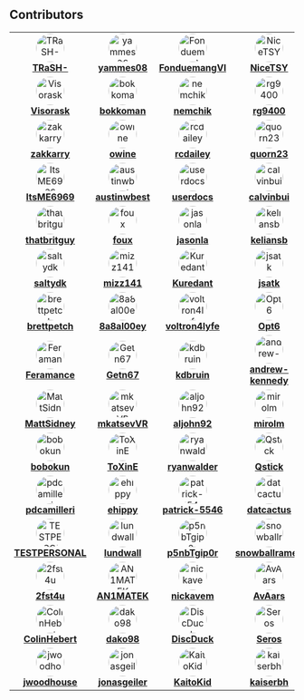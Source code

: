 ## Contributors

<!-- readme: contributors -start -->
<table>
<tr>    
    <td align="center">
        <a href="https://github.com/TRaSH-">
            <img src="https://avatars.githubusercontent.com/u/6155095?v=4&v=4" style="width: 50px; border-radius: 50%;" alt="TRaSH-"/>
            <br />
            <b><a href="https://github.com/TRaSH-">TRaSH-</a></b>
        </a>
    </td>    
    <td align="center">
        <a href="https://github.com/yammes08">
            <img src="https://avatars.githubusercontent.com/u/111231042?v=4&v=4" style="width: 50px; border-radius: 50%;" alt="yammes08"/>
            <br />
            <b><a href="https://github.com/yammes08">yammes08</a></b>
        </a>
    </td>    
    <td align="center">
        <a href="https://github.com/FonduemangVI">
            <img src="https://avatars.githubusercontent.com/u/15520607?v=4&v=4" style="width: 50px; border-radius: 50%;" alt="FonduemangVI"/>
            <br />
            <b><a href="https://github.com/FonduemangVI">FonduemangVI</a></b>
        </a>
    </td>    
    <td align="center">
        <a href="https://github.com/NiceTSY">
            <img src="https://avatars.githubusercontent.com/u/38940602?v=4&v=4" style="width: 50px; border-radius: 50%;" alt="NiceTSY"/>
            <br />
            <b><a href="https://github.com/NiceTSY">NiceTSY</a></b>
        </a>
    </td>    
    <td align="center">
        <a href="https://github.com/nuxencs">
            <img src="https://avatars.githubusercontent.com/u/47067662?v=4&v=4" style="width: 50px; border-radius: 50%;" alt="nuxencs"/>
            <br />
            <b><a href="https://github.com/nuxencs">nuxencs</a></b>
        </a>
    </td>    
    <td align="center">
        <a href="https://github.com/bakerboy448">
            <img src="https://avatars.githubusercontent.com/u/55419169?v=4&v=4" style="width: 50px; border-radius: 50%;" alt="bakerboy448"/>
            <br />
            <b><a href="https://github.com/bakerboy448">bakerboy448</a></b>
        </a>
    </td>
</tr>
<tr>    
    <td align="center">
        <a href="https://github.com/Visorask">
            <img src="https://avatars.githubusercontent.com/u/54461452?v=4&v=4" style="width: 50px; border-radius: 50%;" alt="Visorask"/>
            <br />
            <b><a href="https://github.com/Visorask">Visorask</a></b>
        </a>
    </td>    
    <td align="center">
        <a href="https://github.com/bokkoman">
            <img src="https://avatars.githubusercontent.com/u/7511367?v=4&v=4" style="width: 50px; border-radius: 50%;" alt="bokkoman"/>
            <br />
            <b><a href="https://github.com/bokkoman">bokkoman</a></b>
        </a>
    </td>    
    <td align="center">
        <a href="https://github.com/nemchik">
            <img src="https://avatars.githubusercontent.com/u/725456?v=4&v=4" style="width: 50px; border-radius: 50%;" alt="nemchik"/>
            <br />
            <b><a href="https://github.com/nemchik">nemchik</a></b>
        </a>
    </td>    
    <td align="center">
        <a href="https://github.com/rg9400">
            <img src="https://avatars.githubusercontent.com/u/39887349?v=4&v=4" style="width: 50px; border-radius: 50%;" alt="rg9400"/>
            <br />
            <b><a href="https://github.com/rg9400">rg9400</a></b>
        </a>
    </td>    
    <td align="center">
        <a href="https://github.com/andersbjorshol">
            <img src="https://avatars.githubusercontent.com/u/161516010?v=4&v=4" style="width: 50px; border-radius: 50%;" alt="andersbjorshol"/>
            <br />
            <b><a href="https://github.com/andersbjorshol">andersbjorshol</a></b>
        </a>
    </td>    
    <td align="center">
        <a href="https://github.com/sadstan">
            <img src="https://avatars.githubusercontent.com/u/76420253?v=4&v=4" style="width: 50px; border-radius: 50%;" alt="sadstan"/>
            <br />
            <b><a href="https://github.com/sadstan">sadstan</a></b>
        </a>
    </td>
</tr>
<tr>    
    <td align="center">
        <a href="https://github.com/zakkarry">
            <img src="https://avatars.githubusercontent.com/u/123845855?v=4&v=4" style="width: 50px; border-radius: 50%;" alt="zakkarry"/>
            <br />
            <b><a href="https://github.com/zakkarry">zakkarry</a></b>
        </a>
    </td>    
    <td align="center">
        <a href="https://github.com/owine">
            <img src="https://avatars.githubusercontent.com/u/4283702?v=4&v=4" style="width: 50px; border-radius: 50%;" alt="owine"/>
            <br />
            <b><a href="https://github.com/owine">owine</a></b>
        </a>
    </td>    
    <td align="center">
        <a href="https://github.com/rcdailey">
            <img src="https://avatars.githubusercontent.com/u/1768054?v=4&v=4" style="width: 50px; border-radius: 50%;" alt="rcdailey"/>
            <br />
            <b><a href="https://github.com/rcdailey">rcdailey</a></b>
        </a>
    </td>    
    <td align="center">
        <a href="https://github.com/quorn23">
            <img src="https://avatars.githubusercontent.com/u/6703012?v=4&v=4" style="width: 50px; border-radius: 50%;" alt="quorn23"/>
            <br />
            <b><a href="https://github.com/quorn23">quorn23</a></b>
        </a>
    </td>    
    <td align="center">
        <a href="https://github.com/kantjer01">
            <img src="https://avatars.githubusercontent.com/u/140897249?v=4&v=4" style="width: 50px; border-radius: 50%;" alt="kantjer01"/>
            <br />
            <b><a href="https://github.com/kantjer01">kantjer01</a></b>
        </a>
    </td>    
    <td align="center">
        <a href="https://github.com/4l3-X">
            <img src="https://avatars.githubusercontent.com/u/108864960?v=4&v=4" style="width: 50px; border-radius: 50%;" alt="4l3-X"/>
            <br />
            <b><a href="https://github.com/4l3-X">4l3-X</a></b>
        </a>
    </td>
</tr>
<tr>    
    <td align="center">
        <a href="https://github.com/ItsME6969">
            <img src="https://avatars.githubusercontent.com/u/89707006?v=4&v=4" style="width: 50px; border-radius: 50%;" alt="ItsME6969"/>
            <br />
            <b><a href="https://github.com/ItsME6969">ItsME6969</a></b>
        </a>
    </td>    
    <td align="center">
        <a href="https://github.com/austinwbest">
            <img src="https://avatars.githubusercontent.com/u/8321115?v=4&v=4" style="width: 50px; border-radius: 50%;" alt="austinwbest"/>
            <br />
            <b><a href="https://github.com/austinwbest">austinwbest</a></b>
        </a>
    </td>    
    <td align="center">
        <a href="https://github.com/userdocs">
            <img src="https://avatars.githubusercontent.com/u/16525024?v=4&v=4" style="width: 50px; border-radius: 50%;" alt="userdocs"/>
            <br />
            <b><a href="https://github.com/userdocs">userdocs</a></b>
        </a>
    </td>    
    <td align="center">
        <a href="https://github.com/calvinbui">
            <img src="https://avatars.githubusercontent.com/u/3604363?v=4&v=4" style="width: 50px; border-radius: 50%;" alt="calvinbui"/>
            <br />
            <b><a href="https://github.com/calvinbui">calvinbui</a></b>
        </a>
    </td>    
    <td align="center">
        <a href="https://github.com/mynameisbogdan">
            <img src="https://avatars.githubusercontent.com/u/707714?v=4&v=4" style="width: 50px; border-radius: 50%;" alt="mynameisbogdan"/>
            <br />
            <b><a href="https://github.com/mynameisbogdan">mynameisbogdan</a></b>
        </a>
    </td>    
    <td align="center">
        <a href="https://github.com/doob187">
            <img src="https://avatars.githubusercontent.com/u/60312740?v=4&v=4" style="width: 50px; border-radius: 50%;" alt="doob187"/>
            <br />
            <b><a href="https://github.com/doob187">doob187</a></b>
        </a>
    </td>
</tr>
<tr>    
    <td align="center">
        <a href="https://github.com/thatbritguy">
            <img src="https://avatars.githubusercontent.com/u/10825337?v=4&v=4" style="width: 50px; border-radius: 50%;" alt="thatbritguy"/>
            <br />
            <b><a href="https://github.com/thatbritguy">thatbritguy</a></b>
        </a>
    </td>    
    <td align="center">
        <a href="https://github.com/foux">
            <img src="https://avatars.githubusercontent.com/u/246550?v=4&v=4" style="width: 50px; border-radius: 50%;" alt="foux"/>
            <br />
            <b><a href="https://github.com/foux">foux</a></b>
        </a>
    </td>    
    <td align="center">
        <a href="https://github.com/jasonla">
            <img src="https://avatars.githubusercontent.com/u/12141407?v=4&v=4" style="width: 50px; border-radius: 50%;" alt="jasonla"/>
            <br />
            <b><a href="https://github.com/jasonla">jasonla</a></b>
        </a>
    </td>    
    <td align="center">
        <a href="https://github.com/keliansb">
            <img src="https://avatars.githubusercontent.com/u/22099779?v=4&v=4" style="width: 50px; border-radius: 50%;" alt="keliansb"/>
            <br />
            <b><a href="https://github.com/keliansb">keliansb</a></b>
        </a>
    </td>    
    <td align="center">
        <a href="https://github.com/Roxedus">
            <img src="https://avatars.githubusercontent.com/u/7110194?v=4&v=4" style="width: 50px; border-radius: 50%;" alt="Roxedus"/>
            <br />
            <b><a href="https://github.com/Roxedus">Roxedus</a></b>
        </a>
    </td>    
    <td align="center">
        <a href="https://github.com/SeiyaGame">
            <img src="https://avatars.githubusercontent.com/u/40237982?v=4&v=4" style="width: 50px; border-radius: 50%;" alt="SeiyaGame"/>
            <br />
            <b><a href="https://github.com/SeiyaGame">SeiyaGame</a></b>
        </a>
    </td>
</tr>
<tr>    
    <td align="center">
        <a href="https://github.com/saltydk">
            <img src="https://avatars.githubusercontent.com/u/6587950?v=4&v=4" style="width: 50px; border-radius: 50%;" alt="saltydk"/>
            <br />
            <b><a href="https://github.com/saltydk">saltydk</a></b>
        </a>
    </td>    
    <td align="center">
        <a href="https://github.com/mizz141">
            <img src="https://avatars.githubusercontent.com/u/20839616?v=4&v=4" style="width: 50px; border-radius: 50%;" alt="mizz141"/>
            <br />
            <b><a href="https://github.com/mizz141">mizz141</a></b>
        </a>
    </td>    
    <td align="center">
        <a href="https://github.com/Kuredant">
            <img src="https://avatars.githubusercontent.com/u/1890076?v=4&v=4" style="width: 50px; border-radius: 50%;" alt="Kuredant"/>
            <br />
            <b><a href="https://github.com/Kuredant">Kuredant</a></b>
        </a>
    </td>    
    <td align="center">
        <a href="https://github.com/jsatk">
            <img src="https://avatars.githubusercontent.com/u/1005550?v=4&v=4" style="width: 50px; border-radius: 50%;" alt="jsatk"/>
            <br />
            <b><a href="https://github.com/jsatk">jsatk</a></b>
        </a>
    </td>    
    <td align="center">
        <a href="https://github.com/fabricionaweb">
            <img src="https://avatars.githubusercontent.com/u/15933?v=4&v=4" style="width: 50px; border-radius: 50%;" alt="fabricionaweb"/>
            <br />
            <b><a href="https://github.com/fabricionaweb">fabricionaweb</a></b>
        </a>
    </td>    
    <td align="center">
        <a href="https://github.com/Davo1624">
            <img src="https://avatars.githubusercontent.com/u/85573606?v=4&v=4" style="width: 50px; border-radius: 50%;" alt="Davo1624"/>
            <br />
            <b><a href="https://github.com/Davo1624">Davo1624</a></b>
        </a>
    </td>
</tr>
<tr>    
    <td align="center">
        <a href="https://github.com/brettpetch">
            <img src="https://avatars.githubusercontent.com/u/38706195?v=4&v=4" style="width: 50px; border-radius: 50%;" alt="brettpetch"/>
            <br />
            <b><a href="https://github.com/brettpetch">brettpetch</a></b>
        </a>
    </td>    
    <td align="center">
        <a href="https://github.com/8a8al00ey">
            <img src="https://avatars.githubusercontent.com/u/109389709?v=4&v=4" style="width: 50px; border-radius: 50%;" alt="8a8al00ey"/>
            <br />
            <b><a href="https://github.com/8a8al00ey">8a8al00ey</a></b>
        </a>
    </td>    
    <td align="center">
        <a href="https://github.com/voltron4lyfe">
            <img src="https://avatars.githubusercontent.com/u/55123373?v=4&v=4" style="width: 50px; border-radius: 50%;" alt="voltron4lyfe"/>
            <br />
            <b><a href="https://github.com/voltron4lyfe">voltron4lyfe</a></b>
        </a>
    </td>    
    <td align="center">
        <a href="https://github.com/Opt6">
            <img src="https://avatars.githubusercontent.com/u/82363306?v=4&v=4" style="width: 50px; border-radius: 50%;" alt="Opt6"/>
            <br />
            <b><a href="https://github.com/Opt6">Opt6</a></b>
        </a>
    </td>    
    <td align="center">
        <a href="https://github.com/KnifeFed">
            <img src="https://avatars.githubusercontent.com/u/85502276?v=4&v=4" style="width: 50px; border-radius: 50%;" alt="KnifeFed"/>
            <br />
            <b><a href="https://github.com/KnifeFed">KnifeFed</a></b>
        </a>
    </td>    
    <td align="center">
        <a href="https://github.com/Appoxo">
            <img src="https://avatars.githubusercontent.com/u/17850993?v=4&v=4" style="width: 50px; border-radius: 50%;" alt="Appoxo"/>
            <br />
            <b><a href="https://github.com/Appoxo">Appoxo</a></b>
        </a>
    </td>
</tr>
<tr>    
    <td align="center">
        <a href="https://github.com/Feramance">
            <img src="https://avatars.githubusercontent.com/u/38938175?v=4&v=4" style="width: 50px; border-radius: 50%;" alt="Feramance"/>
            <br />
            <b><a href="https://github.com/Feramance">Feramance</a></b>
        </a>
    </td>    
    <td align="center">
        <a href="https://github.com/Getn67">
            <img src="https://avatars.githubusercontent.com/u/51862012?v=4&v=4" style="width: 50px; border-radius: 50%;" alt="Getn67"/>
            <br />
            <b><a href="https://github.com/Getn67">Getn67</a></b>
        </a>
    </td>    
    <td align="center">
        <a href="https://github.com/kdbruin">
            <img src="https://avatars.githubusercontent.com/u/3851711?v=4&v=4" style="width: 50px; border-radius: 50%;" alt="kdbruin"/>
            <br />
            <b><a href="https://github.com/kdbruin">kdbruin</a></b>
        </a>
    </td>    
    <td align="center">
        <a href="https://github.com/andrew-kennedy">
            <img src="https://avatars.githubusercontent.com/u/2387159?v=4&v=4" style="width: 50px; border-radius: 50%;" alt="andrew-kennedy"/>
            <br />
            <b><a href="https://github.com/andrew-kennedy">andrew-kennedy</a></b>
        </a>
    </td>    
    <td align="center">
        <a href="https://github.com/appiekap653">
            <img src="https://avatars.githubusercontent.com/u/29512159?v=4&v=4" style="width: 50px; border-radius: 50%;" alt="appiekap653"/>
            <br />
            <b><a href="https://github.com/appiekap653">appiekap653</a></b>
        </a>
    </td>    
    <td align="center">
        <a href="https://github.com/Drapersniper">
            <img src="https://avatars.githubusercontent.com/u/27962761?v=4&v=4" style="width: 50px; border-radius: 50%;" alt="Drapersniper"/>
            <br />
            <b><a href="https://github.com/Drapersniper">Drapersniper</a></b>
        </a>
    </td>
</tr>
<tr>    
    <td align="center">
        <a href="https://github.com/MattSidney">
            <img src="https://avatars.githubusercontent.com/u/45581528?v=4&v=4" style="width: 50px; border-radius: 50%;" alt="MattSidney"/>
            <br />
            <b><a href="https://github.com/MattSidney">MattSidney</a></b>
        </a>
    </td>    
    <td align="center">
        <a href="https://github.com/mkatsevVR">
            <img src="https://avatars.githubusercontent.com/u/911677?v=4&v=4" style="width: 50px; border-radius: 50%;" alt="mkatsevVR"/>
            <br />
            <b><a href="https://github.com/mkatsevVR">mkatsevVR</a></b>
        </a>
    </td>    
    <td align="center">
        <a href="https://github.com/aljohn92">
            <img src="https://avatars.githubusercontent.com/u/16975578?v=4&v=4" style="width: 50px; border-radius: 50%;" alt="aljohn92"/>
            <br />
            <b><a href="https://github.com/aljohn92">aljohn92</a></b>
        </a>
    </td>    
    <td align="center">
        <a href="https://github.com/mirolm">
            <img src="https://avatars.githubusercontent.com/u/9135358?v=4&v=4" style="width: 50px; border-radius: 50%;" alt="mirolm"/>
            <br />
            <b><a href="https://github.com/mirolm">mirolm</a></b>
        </a>
    </td>    
    <td align="center">
        <a href="https://github.com/mrhotio">
            <img src="https://avatars.githubusercontent.com/u/26902309?v=4&v=4" style="width: 50px; border-radius: 50%;" alt="mrhotio"/>
            <br />
            <b><a href="https://github.com/mrhotio">mrhotio</a></b>
        </a>
    </td>    
    <td align="center">
        <a href="https://github.com/mvanbaak">
            <img src="https://avatars.githubusercontent.com/u/1928231?v=4&v=4" style="width: 50px; border-radius: 50%;" alt="mvanbaak"/>
            <br />
            <b><a href="https://github.com/mvanbaak">mvanbaak</a></b>
        </a>
    </td>
</tr>
<tr>    
    <td align="center">
        <a href="https://github.com/bobokun">
            <img src="https://avatars.githubusercontent.com/u/12660469?v=4&v=4" style="width: 50px; border-radius: 50%;" alt="bobokun"/>
            <br />
            <b><a href="https://github.com/bobokun">bobokun</a></b>
        </a>
    </td>    
    <td align="center">
        <a href="https://github.com/ToXinE">
            <img src="https://avatars.githubusercontent.com/u/6205053?v=4&v=4" style="width: 50px; border-radius: 50%;" alt="ToXinE"/>
            <br />
            <b><a href="https://github.com/ToXinE">ToXinE</a></b>
        </a>
    </td>    
    <td align="center">
        <a href="https://github.com/ryanwalder">
            <img src="https://avatars.githubusercontent.com/u/10901150?v=4&v=4" style="width: 50px; border-radius: 50%;" alt="ryanwalder"/>
            <br />
            <b><a href="https://github.com/ryanwalder">ryanwalder</a></b>
        </a>
    </td>    
    <td align="center">
        <a href="https://github.com/Qstick">
            <img src="https://avatars.githubusercontent.com/u/376117?v=4&v=4" style="width: 50px; border-radius: 50%;" alt="Qstick"/>
            <br />
            <b><a href="https://github.com/Qstick">Qstick</a></b>
        </a>
    </td>    
    <td align="center">
        <a href="https://github.com/qsuicide">
            <img src="https://avatars.githubusercontent.com/u/107214609?v=4&v=4" style="width: 50px; border-radius: 50%;" alt="qsuicide"/>
            <br />
            <b><a href="https://github.com/qsuicide">qsuicide</a></b>
        </a>
    </td>    
    <td align="center">
        <a href="https://github.com/Plancke">
            <img src="https://avatars.githubusercontent.com/u/1756802?v=4&v=4" style="width: 50px; border-radius: 50%;" alt="Plancke"/>
            <br />
            <b><a href="https://github.com/Plancke">Plancke</a></b>
        </a>
    </td>
</tr>
<tr>    
    <td align="center">
        <a href="https://github.com/pdcamilleri">
            <img src="https://avatars.githubusercontent.com/u/1164501?v=4&v=4" style="width: 50px; border-radius: 50%;" alt="pdcamilleri"/>
            <br />
            <b><a href="https://github.com/pdcamilleri">pdcamilleri</a></b>
        </a>
    </td>    
    <td align="center">
        <a href="https://github.com/ehippy">
            <img src="https://avatars.githubusercontent.com/u/157220?v=4&v=4" style="width: 50px; border-radius: 50%;" alt="ehippy"/>
            <br />
            <b><a href="https://github.com/ehippy">ehippy</a></b>
        </a>
    </td>    
    <td align="center">
        <a href="https://github.com/patrick-5546">
            <img src="https://avatars.githubusercontent.com/u/65756895?v=4&v=4" style="width: 50px; border-radius: 50%;" alt="patrick-5546"/>
            <br />
            <b><a href="https://github.com/patrick-5546">patrick-5546</a></b>
        </a>
    </td>    
    <td align="center">
        <a href="https://github.com/datcactus">
            <img src="https://avatars.githubusercontent.com/u/107456394?v=4&v=4" style="width: 50px; border-radius: 50%;" alt="datcactus"/>
            <br />
            <b><a href="https://github.com/datcactus">datcactus</a></b>
        </a>
    </td>    
    <td align="center">
        <a href="https://github.com/cynicalgeek">
            <img src="https://avatars.githubusercontent.com/u/12488767?v=4&v=4" style="width: 50px; border-radius: 50%;" alt="cynicalgeek"/>
            <br />
            <b><a href="https://github.com/cynicalgeek">cynicalgeek</a></b>
        </a>
    </td>    
    <td align="center">
        <a href="https://github.com/garypiner">
            <img src="https://avatars.githubusercontent.com/u/36236331?v=4&v=4" style="width: 50px; border-radius: 50%;" alt="garypiner"/>
            <br />
            <b><a href="https://github.com/garypiner">garypiner</a></b>
        </a>
    </td>
</tr>
<tr>    
    <td align="center">
        <a href="https://github.com/TESTPERSONAL">
            <img src="https://avatars.githubusercontent.com/u/6664588?v=4&v=4" style="width: 50px; border-radius: 50%;" alt="TESTPERSONAL"/>
            <br />
            <b><a href="https://github.com/TESTPERSONAL">TESTPERSONAL</a></b>
        </a>
    </td>    
    <td align="center">
        <a href="https://github.com/lundwall">
            <img src="https://avatars.githubusercontent.com/u/23060984?v=4&v=4" style="width: 50px; border-radius: 50%;" alt="lundwall"/>
            <br />
            <b><a href="https://github.com/lundwall">lundwall</a></b>
        </a>
    </td>    
    <td align="center">
        <a href="https://github.com/p5nbTgip0r">
            <img src="https://avatars.githubusercontent.com/u/32445075?v=4&v=4" style="width: 50px; border-radius: 50%;" alt="p5nbTgip0r"/>
            <br />
            <b><a href="https://github.com/p5nbTgip0r">p5nbTgip0r</a></b>
        </a>
    </td>    
    <td align="center">
        <a href="https://github.com/snowballramen">
            <img src="https://avatars.githubusercontent.com/u/97920769?v=4&v=4" style="width: 50px; border-radius: 50%;" alt="snowballramen"/>
            <br />
            <b><a href="https://github.com/snowballramen">snowballramen</a></b>
        </a>
    </td>    
    <td align="center">
        <a href="https://github.com/s0up4200">
            <img src="https://avatars.githubusercontent.com/u/18177310?v=4&v=4" style="width: 50px; border-radius: 50%;" alt="s0up4200"/>
            <br />
            <b><a href="https://github.com/s0up4200">s0up4200</a></b>
        </a>
    </td>    
    <td align="center">
        <a href="https://github.com/thezoggy">
            <img src="https://avatars.githubusercontent.com/u/500882?v=4&v=4" style="width: 50px; border-radius: 50%;" alt="thezoggy"/>
            <br />
            <b><a href="https://github.com/thezoggy">thezoggy</a></b>
        </a>
    </td>
</tr>
<tr>    
    <td align="center">
        <a href="https://github.com/2fst4u">
            <img src="https://avatars.githubusercontent.com/u/15257926?v=4&v=4" style="width: 50px; border-radius: 50%;" alt="2fst4u"/>
            <br />
            <b><a href="https://github.com/2fst4u">2fst4u</a></b>
        </a>
    </td>    
    <td align="center">
        <a href="https://github.com/AN1MATEK">
            <img src="https://avatars.githubusercontent.com/u/15142596?v=4&v=4" style="width: 50px; border-radius: 50%;" alt="AN1MATEK"/>
            <br />
            <b><a href="https://github.com/AN1MATEK">AN1MATEK</a></b>
        </a>
    </td>    
    <td align="center">
        <a href="https://github.com/nickavem">
            <img src="https://avatars.githubusercontent.com/u/72708798?v=4&v=4" style="width: 50px; border-radius: 50%;" alt="nickavem"/>
            <br />
            <b><a href="https://github.com/nickavem">nickavem</a></b>
        </a>
    </td>    
    <td align="center">
        <a href="https://github.com/AvAars">
            <img src="https://avatars.githubusercontent.com/u/38613762?v=4&v=4" style="width: 50px; border-radius: 50%;" alt="AvAars"/>
            <br />
            <b><a href="https://github.com/AvAars">AvAars</a></b>
        </a>
    </td>    
    <td align="center">
        <a href="https://github.com/briandipalma">
            <img src="https://avatars.githubusercontent.com/u/1597820?v=4&v=4" style="width: 50px; border-radius: 50%;" alt="briandipalma"/>
            <br />
            <b><a href="https://github.com/briandipalma">briandipalma</a></b>
        </a>
    </td>    
    <td align="center">
        <a href="https://github.com/ChaseBro">
            <img src="https://avatars.githubusercontent.com/u/290461?v=4&v=4" style="width: 50px; border-radius: 50%;" alt="ChaseBro"/>
            <br />
            <b><a href="https://github.com/ChaseBro">ChaseBro</a></b>
        </a>
    </td>
</tr>
<tr>    
    <td align="center">
        <a href="https://github.com/ColinHebert">
            <img src="https://avatars.githubusercontent.com/u/232139?v=4&v=4" style="width: 50px; border-radius: 50%;" alt="ColinHebert"/>
            <br />
            <b><a href="https://github.com/ColinHebert">ColinHebert</a></b>
        </a>
    </td>    
    <td align="center">
        <a href="https://github.com/dako98">
            <img src="https://avatars.githubusercontent.com/u/8067383?v=4&v=4" style="width: 50px; border-radius: 50%;" alt="dako98"/>
            <br />
            <b><a href="https://github.com/dako98">dako98</a></b>
        </a>
    </td>    
    <td align="center">
        <a href="https://github.com/DiscDuck">
            <img src="https://avatars.githubusercontent.com/u/77843475?v=4&v=4" style="width: 50px; border-radius: 50%;" alt="DiscDuck"/>
            <br />
            <b><a href="https://github.com/DiscDuck">DiscDuck</a></b>
        </a>
    </td>    
    <td align="center">
        <a href="https://github.com/Seros">
            <img src="https://avatars.githubusercontent.com/u/9016208?v=4&v=4" style="width: 50px; border-radius: 50%;" alt="Seros"/>
            <br />
            <b><a href="https://github.com/Seros">Seros</a></b>
        </a>
    </td>    
    <td align="center">
        <a href="https://github.com/JackGameer">
            <img src="https://avatars.githubusercontent.com/u/2633890?v=4&v=4" style="width: 50px; border-radius: 50%;" alt="JackGameer"/>
            <br />
            <b><a href="https://github.com/JackGameer">JackGameer</a></b>
        </a>
    </td>    
    <td align="center">
        <a href="https://github.com/jalmansor">
            <img src="https://avatars.githubusercontent.com/u/79274231?v=4&v=4" style="width: 50px; border-radius: 50%;" alt="jalmansor"/>
            <br />
            <b><a href="https://github.com/jalmansor">jalmansor</a></b>
        </a>
    </td>
</tr>
<tr>    
    <td align="center">
        <a href="https://github.com/jwoodhouse">
            <img src="https://avatars.githubusercontent.com/u/23200350?v=4&v=4" style="width: 50px; border-radius: 50%;" alt="jwoodhouse"/>
            <br />
            <b><a href="https://github.com/jwoodhouse">jwoodhouse</a></b>
        </a>
    </td>    
    <td align="center">
        <a href="https://github.com/jonasgeiler">
            <img src="https://avatars.githubusercontent.com/u/10259118?v=4&v=4" style="width: 50px; border-radius: 50%;" alt="jonasgeiler"/>
            <br />
            <b><a href="https://github.com/jonasgeiler">jonasgeiler</a></b>
        </a>
    </td>    
    <td align="center">
        <a href="https://github.com/KaitoKid">
            <img src="https://avatars.githubusercontent.com/u/9055441?v=4&v=4" style="width: 50px; border-radius: 50%;" alt="KaitoKid"/>
            <br />
            <b><a href="https://github.com/KaitoKid">KaitoKid</a></b>
        </a>
    </td>    
    <td align="center">
        <a href="https://github.com/kaiserbh">
            <img src="https://avatars.githubusercontent.com/u/41852205?v=4&v=4" style="width: 50px; border-radius: 50%;" alt="kaiserbh"/>
            <br />
            <b><a href="https://github.com/kaiserbh">kaiserbh</a></b>
        </a>
    </td>    
    <td align="center">
        <a href="https://github.com/maximuskowalski">
            <img src="https://avatars.githubusercontent.com/u/13492750?v=4&v=4" style="width: 50px; border-radius: 50%;" alt="maximuskowalski"/>
            <br />
            <b><a href="https://github.com/maximuskowalski">maximuskowalski</a></b>
        </a>
    </td>    
    <td align="center">
        <a href="https://github.com/nmcc1212">
            <img src="https://avatars.githubusercontent.com/u/48334675?v=4&v=4" style="width: 50px; border-radius: 50%;" alt="nmcc1212"/>
            <br />
            <b><a href="https://github.com/nmcc1212">nmcc1212</a></b>
        </a>
    </td>
</tr>
</table>

<!-- readme: contributors -end -->
